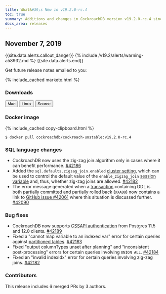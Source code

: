 ```yaml
---
title: What&#39;s New in v19.2.0-rc.4
toc: true
summary: Additions and changes in CockroachDB version v19.2.0-rc.4 since version v19.2.0-rc.3
docs_area: releases 
---
```


## November 7, 2019

{{site.data.alerts.callout_danger}}
{% include /v19.2/alerts/warning-a58932.md %}
{{site.data.alerts.end}}

Get future release notes emailed to you:

{% include_cached marketo.html %}

### Downloads

<div id="os-tabs" class="clearfix os-tabs_button-outline-primary">
    <a href="https://binaries.cockroachdb.com/cockroach-v19.2.0-rc.4.darwin-10.9-amd64.tgz"><button id="mac" data-eventcategory="mac-binary-release-notes">Mac</button></a>
    <a href="https://binaries.cockroachdb.com/cockroach-v19.2.0-rc.4.linux-amd64.tgz"><button id="linux" data-eventcategory="linux-binary-release-notes">Linux</button></a>
    <a href="https://binaries.cockroachdb.com/cockroach-v19.2.0-rc.4.src.tgz"><button id="source" data-eventcategory="source-release-notes">Source</button></a>
</div>

### Docker image

{% include_cached copy-clipboard.html %}
~~~shell
$ docker pull cockroachdb/cockroach-unstable:v19.2.0-rc.4
~~~

### SQL language changes

- CockroachDB now uses the zig-zag join algorithm only in cases where it can benefit performance. [#42186][#42186]
- Added the `sql.defaults.zigzag_join.enabled` [cluster setting](../v19.2/cluster-settings.html), which can be used to control the default value of the `enable_zigzag_join` [session variable](../v19.2/set-vars.html) and, thus, whether zig-zag joins are allowed. [#42182][#42182]
- The error message generated when a [transaction](../v19.2/transactions.html) containing DDL is both partially committed and partially rolled back (`XXAOO`) now contains a link to [GitHub issue #42061](https://github.com/cockroachdb/cockroach/issues/42061) where this situation is discussed further. [#42090][#42090]

### Bug fixes

- CockroachDB now supports [GSSAPI authentication](../v19.2/gssapi_authentication.html) from Postgres 11.5 and 12.0 clients. [#42189][#42189]
- Fixed a "cannot map variable to an indexed var" error for certain queries against [partitioned tables](../v19.2/partitioning.html). [#42183][#42183]
- Fixed "output columnTypes unset after planning" and "inconsistent post-processing" errors for certain queries involving `UNION ALL`. [#42184][#42184]
- Fixed an "invalid indexIdx" error for certain queries involving zig-zag joins. [#42182][#42182]

### Contributors

This release includes 6 merged PRs by 3 authors.

[#42182]: https://github.com/cockroachdb/cockroach/pull/42182
[#42183]: https://github.com/cockroachdb/cockroach/pull/42183
[#42184]: https://github.com/cockroachdb/cockroach/pull/42184
[#42186]: https://github.com/cockroachdb/cockroach/pull/42186
[#42189]: https://github.com/cockroachdb/cockroach/pull/42189
[#42090]: https://github.com/cockroachdb/cockroach/pull/42090
